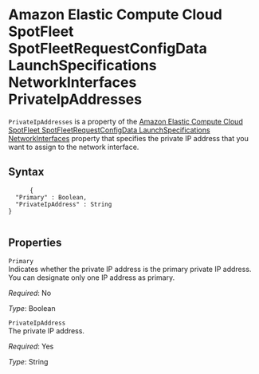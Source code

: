 Amazon Elastic Compute Cloud SpotFleet SpotFleetRequestConfigData LaunchSpecifications NetworkInterfaces PrivateIpAddresses
===========================================================================================================================

`PrivateIpAddresses` is a property of the [Amazon Elastic Compute Cloud SpotFleet SpotFleetRequestConfigData LaunchSpecifications NetworkInterfaces](aws-properties-ec2-spotfleet-spotfleetrequestconfigdata-launchspecifications-networkinterfaces.html "Amazon Elastic Compute Cloud SpotFleet SpotFleetRequestConfigData LaunchSpecifications NetworkInterfaces") property that specifies the private IP address that you want to assign to the network interface.

Syntax
------

``` {.programlisting}
      {
  "Primary" : Boolean,
  "PrivateIpAddress" : String
}
    
```

Properties
----------

 `Primary`   
Indicates whether the private IP address is the primary private IP address. You can designate only one IP address as primary.

*Required*: No

*Type*: Boolean

 `PrivateIpAddress`   
The private IP address.

*Required*: Yes

*Type*: String


